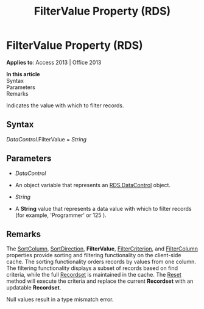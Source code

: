 ﻿---
title: FilterValue Property (RDS)
TOCTitle: FilterValue Property (RDS)
ms:assetid: 66dc14cd-cc14-78cb-cb05-91eefb17ea47
ms:mtpsurl: https://msdn.microsoft.com/en-us/library/JJ249399(v=office.15)
ms:contentKeyID: 48545350
ms.date: 09/18/2015
mtps_version: v=office.15
---

# FilterValue Property (RDS)


**Applies to**: Access 2013 | Office 2013

**In this article**  
Syntax  
Parameters  
Remarks  

Indicates the value with which to filter records.

## Syntax

*DataControl*.FilterValue = *String*

## Parameters

  - *DataControl*

  - An object variable that represents an [RDS.DataControl](datacontrol-object-rds.md) object.

  - *String*

  - A **String** value that represents a data value with which to filter records (for example, 'Programmer' or 125 ).

## Remarks

The [SortColumn](sortcolumn-property-rds.md), [SortDirection](sortdirection-property-rds.md), **FilterValue**, [FilterCriterion](filtercriterion-property-rds.md), and [FilterColumn](filtercolumn-property-rds.md) properties provide sorting and filtering functionality on the client-side cache. The sorting functionality orders records by values from one column. The filtering functionality displays a subset of records based on find criteria, while the full [Recordset](recordset-object-ado.md) is maintained in the cache. The [Reset](reset-method-rds.md) method will execute the criteria and replace the current **Recordset** with an updatable **Recordset**.

Null values result in a type mismatch error.

